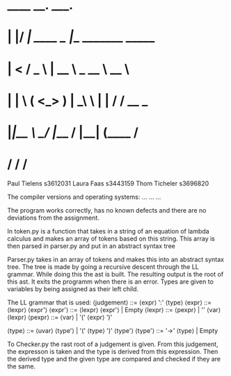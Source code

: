 #  ____  __.          ___.                      
# |    |/ _|   ____   \_ |__   _______  _____   
# |      <    /  _ \   | __ \  \_  __ \ \__  \  
# |    |  \  (  <_> )  | \_\ \  |  | \/  / __ \_
# |____|__ \  \____/   |___  /  |__|    (____  /
#         \/               \/                \/ 

Paul Tielens s3612031
Laura Faas s3443159
Thom Ticheler s3696820

The compiler versions and operating systems:
...
...
...

The program works correctly, has no known defects and there are no deviations from the assignment.

In token.py is a function that takes in a string of an equation of lambda calculus and makes an array of tokens based on this string. 
This array is then parsed in parser.py and put in an abstract syntax tree

Parser.py takes in an array of tokens and makes this into an abstract syntax tree. The tree is made by going a recursive descent through the LL grammar. While doing this the ast is built. The resulting output is the root of this ast. It exits the programm when there is an error.
Types are given to variables by being assigned as their left child.

The LL grammar that is used:
⟨judgement⟩ ::= ⟨expr⟩ ':' ⟨type⟩
⟨expr⟩ ::= ⟨lexpr⟩ ⟨expr'⟩
⟨expr'⟩ ::= ⟨lexpr⟩ ⟨expr'⟩ | Empty
⟨lexpr⟩ ::= ⟨pexpr⟩ | '\' ⟨var⟩ ⟨lexpr⟩
⟨pexpr⟩ ::= ⟨var⟩ | '(' ⟨expr⟩ ')'

⟨type⟩ ::= ⟨uvar⟩ ⟨type'⟩ | '(' ⟨type⟩ ')' ⟨type'⟩ 
⟨type'⟩ ::=  '->' ⟨type⟩ | Empty

To Checker.py the rast root of a judgement is given. From this judgement, the expresson is taken and the type is derived from this expression. Then the derived type and the given type are compared and checked if they are the same.




